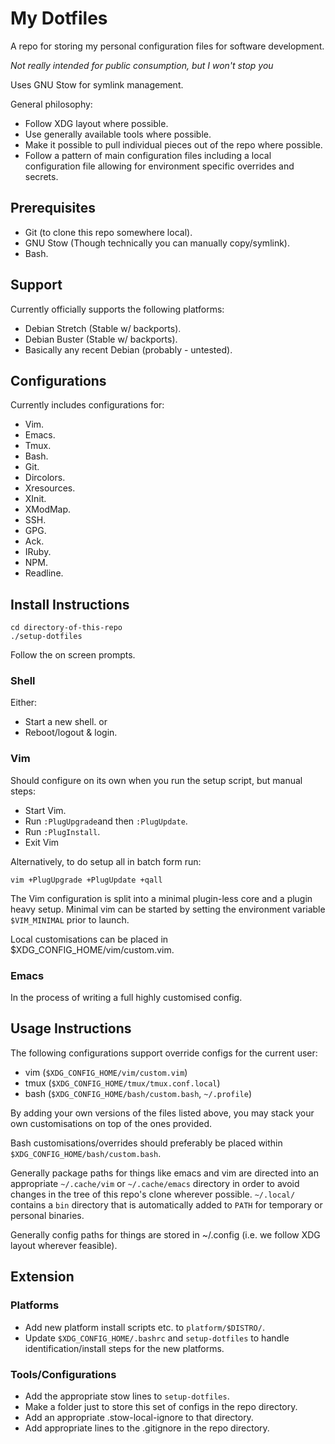 # My Dotfiles
A repo for storing my personal configuration files for software development.

*Not really intended for public consumption, but I won't stop you*

Uses GNU Stow for symlink management.

General philosophy:

 * Follow XDG layout where possible.
 * Use generally available tools where possible.
 * Make it possible to pull individual pieces out of the repo where possible.
 * Follow a pattern of main configuration files including a local configuration
   file allowing for environment specific overrides and secrets.

## Prerequisites
 * Git (to clone this repo somewhere local).
 * GNU Stow (Though technically you can manually copy/symlink).
 * Bash.

## Support
Currently officially supports the following platforms:
 * Debian Stretch (Stable w/ backports).
 * Debian Buster (Stable w/ backports).
 * Basically any recent Debian (probably - untested).

## Configurations
Currently includes configurations for:
 * Vim.
 * Emacs.
 * Tmux.
 * Bash.
 * Git.
 * Dircolors.
 * Xresources.
 * XInit.
 * XModMap.
 * SSH.
 * GPG.
 * Ack.
 * IRuby.
 * NPM.
 * Readline.

## Install Instructions
```shell
cd directory-of-this-repo
./setup-dotfiles
```
Follow the on screen prompts.

### Shell
Either:
 * Start a new shell.
or
 * Reboot/logout & login.

### Vim
Should configure on its own when you run the setup script, but manual steps:

 * Start Vim.
 * Run `:PlugUpgrade`and then `:PlugUpdate`.
 * Run `:PlugInstall`.
 * Exit Vim

Alternatively, to do setup all in batch form run:
```shell
vim +PlugUpgrade +PlugUpdate +qall
```

The Vim configuration is split into a minimal plugin-less core and a plugin
heavy setup. Minimal vim can be started by setting the environment variable
`$VIM_MINIMAL` prior to launch.

Local customisations can be placed in $XDG_CONFIG_HOME/vim/custom.vim.

### Emacs
In the process of writing a full highly customised config.

## Usage Instructions
The following configurations support override configs for the current user:
 * vim (`$XDG_CONFIG_HOME/vim/custom.vim`)
 * tmux (`$XDG_CONFIG_HOME/tmux/tmux.conf.local`)
 * bash (`$XDG_CONFIG_HOME/bash/custom.bash`, `~/.profile`)

By adding your own versions of the files listed above, you may stack
your own customisations on top of the ones provided.

Bash customisations/overrides should preferably be placed within
`$XDG_CONFIG_HOME/bash/custom.bash`.

Generally package paths for things like emacs and vim are directed into an
appropriate `~/.cache/vim` or `~/.cache/emacs` directory in order to avoid
changes in the tree of this repo's clone wherever possible. `~/.local/`
contains a `bin` directory that is automatically added to `PATH` for temporary
or personal binaries.

Generally config paths for things are stored in ~/.config (i.e. we follow XDG
layout wherever feasible).

## Extension
### Platforms
 * Add new platform install scripts etc. to `platform/$DISTRO/`.
 * Update `$XDG_CONFIG_HOME/.bashrc` and `setup-dotfiles` to handle
   identification/install steps for the new platforms.

### Tools/Configurations
 * Add the appropriate stow lines to `setup-dotfiles`.
 * Make a folder just to store this set of configs in the repo directory.
 * Add an appropriate .stow-local-ignore to that directory.
 * Add appropriate lines to the .gitignore in the repo directory.

